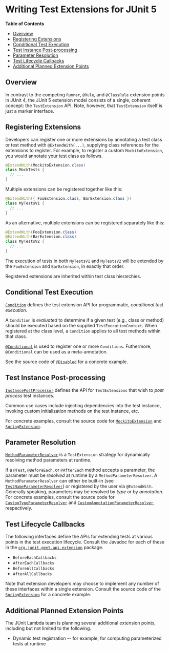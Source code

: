 # Writing Test Extensions for JUnit 5

**Table of Contents**

- [Overview](#overview)
- [Registering Extensions](#registering-extensions)
- [Conditional Test Execution](#conditional-test-execution)
- [Test Instance Post-processing](#test-instance-post-processing)
- [Parameter Resolution](#parameter-resolution)
- [Test Lifecycle Callbacks](#test-lifecycle-callbacks)
- [Additional Planned Extension Points](#additional-planned-extension-points)

## Overview

In contrast to the competing `Runner`, `@Rule`, and `@ClassRule` extension points in JUnit 4, the JUnit 5 extension model consists of a single, coherent concept: the `TestExtension` API. Note, however, that `TestExtension` itself is just a marker interface.

## Registering Extensions

Developers can register one or more extensions by annotating a test class or test method with `@ExtendWith(...)`, supplying class references for the extensions to register. For example, to register a custom `MockitoExtension`, you would annotate your test class as follows.

```java
@ExtendWith(MockitoExtension.class)
class MockTests {
  // ...
}
```

Multiple extensions can be registered together like this:

```java
@ExtendWith({ FooExtension.class, BarExtension.class })
class MyTestsV1 {
  // ...
}
```

As an alternative, multiple extensions can be registered separately like this:

```java
@ExtendWith(FooExtension.class)
@ExtendWith(BarExtension.class)
class MyTestsV2 {
  // ...
}
```

The execution of tests in both `MyTestsV1` and `MyTestsV2` will be extended by the `FooExtension` and `BarExtension`, in exactly that order.

Registered extensions are inherited within test class hierarchies.

## Conditional Test Execution

[`Condition`] defines the test extension API for programmatic, _conditional test execution_.

A `Condition` is _evaluated_ to determine if a given test (e.g., class or method) should
be executed based on the supplied `TestExecutionContext`. When registered at the class
level, a `Condition` applies to all test methods within that class.

[`@Conditional`] is used to register one or more `Conditions`. Futhermore, `@Conditional`
can be used as a meta-annotation.

See the source code of [`@Disabled`] for a concrete example.

## Test Instance Post-processing

[`InstancePostProcessor`] defines the API for `TestExtensions` that
wish to _post process_ test instances.

Common use cases include injecting dependencies into the test instance,
invoking custom initialization methods on the test instance, etc.

For concrete examples, consult the source code for [`MockitoExtension`]
and [`SpringExtension`].

## Parameter Resolution

[`MethodParameterResolver`] is a `TestExtension` strategy for dynamically resolving
method parameters at runtime.

If a `@Test`, `@BeforeEach`, or `@AfterEach` method accepts a parameter, the parameter
must be _resolved_ at runtime by a `MethodParameterResolver`. A `MethodParameterResolver`
can either be built-in (see [`TestNameParameterResolver`]) or registered by the user via
`@ExtendWith`. Generally speaking, parameters may be resolved by *type* or by *annotation*.
For concrete examples, consult the source code for [`CustomTypeParameterResolver`] and 
[`CustomAnnotationParameterResolver`], respectively.

## Test Lifecycle Callbacks

The following interfaces define the APIs for extending tests at various points in the
test execution lifecycle. Consult the Javadoc for each of these in the
[`org.junit.gen5.api.extension`] package.

- `BeforeEachCallbacks`
- `AfterEachCallbacks`
- `BeforeAllCallbacks`
- `AfterAllCallbacks`

Note that extension developers may choose to implement any number of these
interfaces within a single extension. Consult the source code of the
[`SpringExtension`] for a concrete example.

## Additional Planned Extension Points

The JUnit Lambda team is planning several additional extension points, including but not limited to the following.

- Dynamic test registration -- for example, for computing parameterized tests at runtime


[`Condition`]: https://github.com/junit-team/junit-lambda/blob/master/junit5-api/src/main/java/org/junit/gen5/api/extension/Condition.java
[`@Conditional`]: https://github.com/junit-team/junit-lambda/blob/master/junit5-api/src/main/java/org/junit/gen5/api/extension/Conditional.java
[CONTRIBUTING]: https://github.com/junit-team/junit-lambda/blob/master/CONTRIBUTING.md
[`CustomAnnotationParameterResolver`]: https://github.com/junit-team/junit-lambda/blob/master/sample-project/src/test/java/com/example/CustomAnnotationParameterResolver.java
[`CustomTypeParameterResolver`]: https://github.com/junit-team/junit-lambda/blob/master/sample-project/src/test/java/com/example/CustomTypeParameterResolver.java
[`@Disabled`]: https://github.com/junit-team/junit-lambda/blob/master/junit5-api/src/main/java/org/junit/gen5/api/Disabled.java
[`InstancePostProcessor`]: https://github.com/junit-team/junit-lambda/blob/master/junit5-api/src/main/java/org/junit/gen5/api/extension/InstancePostProcessor.java
[issue tracker]: https://github.com/junit-team/junit-lambda/issues
[junit5-gradle-consumer]: https://github.com/junit-team/junit5-samples/tree/master/junit5-gradle-consumer
[junit5-maven-consumer]: https://github.com/junit-team/junit5-samples/tree/master/junit5-maven-consumer
[junit5-samples]: https://github.com/junit-team/junit5-samples
[`MethodParameterResolver`]: https://github.com/junit-team/junit-lambda/blob/master/junit5-api/src/main/java/org/junit/gen5/api/extension/MethodParameterResolver.java
[`MockitoDecorator`]: https://github.com/junit-team/junit-lambda/blob/master/sample-extension/src/main/java/com/example/mockito/MockitoDecorator.java
[`MockitoDecoratorInBaseClassTest`]: https://github.com/junit-team/junit-lambda/blob/master/sample-extension/src/test/java/com/example/mockito/MockitoDecoratorInBaseClassTest.java
[`MockitoExtension`]: https://github.com/junit-team/junit-lambda/blob/master/sample-extension/src/main/java/com/example/mockito/MockitoExtension.java
[`org.junit.gen5.api`]: https://github.com/junit-team/junit-lambda/tree/master/junit5-api/src/main/java/org/junit/gen5/api
[`org.junit.gen5.api.extension`]: https://github.com/junit-team/junit-lambda/tree/master/junit5-api/src/main/java/org/junit/gen5/api/extension
[`SampleTestCase`]: https://github.com/junit-team/junit-lambda/blob/master/sample-project/src/test/java/com/example/SampleTestCase.java
[snapshots repository]: https://oss.sonatype.org/content/repositories/snapshots/
[`SpringExtension`]: https://github.com/sbrannen/spring-test-junit5/blob/master/src/main/java/org/springframework/test/context/junit5/SpringExtension.java
[`TestNameParameterResolver`]: https://github.com/junit-team/junit-lambda/blob/master/junit5-engine/src/main/java/org/junit/gen5/engine/junit5/extension/TestNameParameterResolver.java
[Twitter]: https://twitter.com/junitlambda
